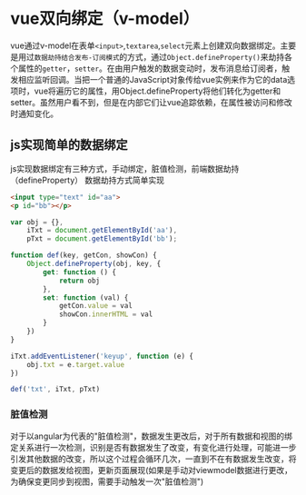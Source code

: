 # vue双向绑定（v-model）

vue通过v-model在表单`<input>`,`textarea`,`select`元素上创建双向数据绑定。主要是用过`数据劫持结合发布-订阅模式`的方式，通过`Object.defineProperty()`来劫持各个属性的`getter`，`setter`。在由用户触发的数据变动时，发布消息给订阅者，触发相应监听回调。当把一个普通的JavaScript对象传给vue实例来作为它的data选项时，vue将遍历它的属性，用Object.defineProperty将他们转化为getter和setter。虽然用户看不到，但是在内部它们让vue追踪依赖，在属性被访问和修改时通知变化。

## js实现简单的数据绑定
js实现数据绑定有三种方式，手动绑定，脏值检测，前端数据劫持（defineProperty）
数据劫持方式简单实现
```html
<input type="text" id="aa">
<p id="bb"></p>
```

```js
var obj = {},
    iTxt = document.getElementById('aa'),
    pTxt = document.getElementById('bb');

function def(key, getCon, showCon) {
    Object.defineProperty(obj, key, {
        get: function () {
            return obj
        },
        set: function (val) {
            getCon.value = val
            showCon.innerHTML = val
        }
    })
}

iTxt.addEventListener('keyup', function (e) {
    obj.txt = e.target.value
})

def('txt', iTxt, pTxt)
```

### 脏值检测
对于以angular为代表的"脏值检测"，数据发生更改后，对于所有数据和视图的绑定关系进行一次检测，识别是否有数据发生了改变，有变化进行处理，可能进一步引发其他数据的改变，所以这个过程会循环几次，一直到不在有数据发生改变，将变更后的数据发给视图，更新页面展现(如果是手动对viewmodel数据进行更改，为确保变更同步到视图，需要手动触发一次"脏值检测")